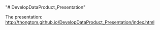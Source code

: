 "# DevelopDataProduct_Presentation"  

The presentation: http://thongtom.github.io/DevelopDataProduct_Presentation/index.html

